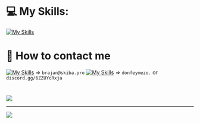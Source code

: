 
# 💻 My Skills:
[![My Skills](https://skillicons.dev/icons?i=html,css,js,ts,jquery,php,lua,py,mysql,sqlite,figma)](https://skillicons.dev)

# 📩 How to contact me

[![My Skills](https://skillicons.dev/icons?i=gmail)](https://skillicons.dev) => `brajan@skiba.pro`
[![My Skills](https://skillicons.dev/icons?i=discord)](https://skillicons.dev) => `donfeymezo.` or `discord.gg/6ZZUYcRxja`



#   
![](https://quotes-github-readme.vercel.app/api?type=horizontal&theme=tokyonight)

---
[![](https://visitcount.itsvg.in/api?id=feymez&icon=0&color=1)](https://visitcount.itsvg.in)

<!-- Proudly created with GPRM ( https://gprm.itsvg.in ) -->
